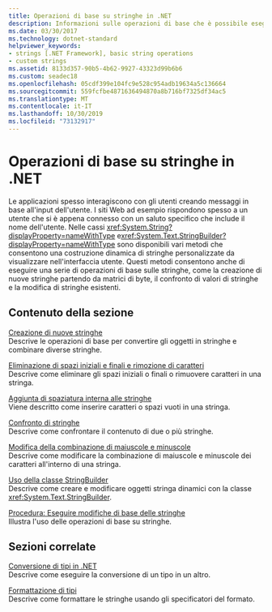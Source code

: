 ```yaml
---
title: Operazioni di base su stringhe in .NET
description: Informazioni sulle operazioni di base che è possibile eseguire sulle stringhe.
ms.date: 03/30/2017
ms.technology: dotnet-standard
helpviewer_keywords:
- strings [.NET Framework], basic string operations
- custom strings
ms.assetid: 8133d357-90b5-4b62-9927-43323d99b6b6
ms.custom: seadec18
ms.openlocfilehash: 05cdf399e104fc9e528c954adb19634a5c136664
ms.sourcegitcommit: 559fcfbe4871636494870a8b716bf7325df34ac5
ms.translationtype: MT
ms.contentlocale: it-IT
ms.lasthandoff: 10/30/2019
ms.locfileid: "73132917"
---
```

# <a name="basic-string-operations-in-net"></a>Operazioni di base su stringhe in .NET
Le applicazioni spesso interagiscono con gli utenti creando messaggi in base all'input dell'utente. I siti Web ad esempio rispondono spesso a un utente che si è appena connesso con un saluto specifico che include il nome dell'utente. Nelle cassi <xref:System.String?displayProperty=nameWithType> e<xref:System.Text.StringBuilder?displayProperty=nameWithType> sono disponibili vari metodi che consentono una costruzione dinamica di stringhe personalizzate da visualizzare nell'interfaccia utente. Questi metodi consentono anche di eseguire una serie di operazioni di base sulle stringhe, come la creazione di nuove stringhe partendo da matrici di byte, il confronto di valori di stringhe e la modifica di stringhe esistenti.  
  
## <a name="in-this-section"></a>Contenuto della sezione  
 [Creazione di nuove stringhe](../../../docs/standard/base-types/creating-new.md)  
 Descrive le operazioni di base per convertire gli oggetti in stringhe e combinare diverse stringhe.  
  
 [Eliminazione di spazi iniziali e finali e rimozione di caratteri](../../../docs/standard/base-types/trimming.md)  
 Descrive come eliminare gli spazi iniziali o finali o rimuovere caratteri in una stringa.  
  
 [Aggiunta di spaziatura interna alle stringhe](../../../docs/standard/base-types/padding.md)  
 Viene descritto come inserire caratteri o spazi vuoti in una stringa.  
  
 [Confronto di stringhe](../../../docs/standard/base-types/comparing.md)  
 Descrive come confrontare il contenuto di due o più stringhe.  
  
 [Modifica della combinazione di maiuscole e minuscole](../../../docs/standard/base-types/changing-case.md)  
 Descrive come modificare la combinazione di maiuscole e minuscole dei caratteri all'interno di una stringa.  
  
 [Uso della classe StringBuilder](../../../docs/standard/base-types/stringbuilder.md)  
 Descrive come creare e modificare oggetti stringa dinamici con la classe <xref:System.Text.StringBuilder>.  
  
 [Procedura: Eseguire modifiche di base delle stringhe](../../../docs/standard/base-types/basic-manipulations.md)  
 Illustra l'uso delle operazioni di base su stringhe.  
  
## <a name="related-sections"></a>Sezioni correlate  
 [Conversione di tipi in .NET](../../../docs/standard/base-types/type-conversion.md)  
 Descrive come eseguire la conversione di un tipo in un altro.  
  
 [Formattazione di tipi](../../../docs/standard/base-types/formatting-types.md)  
 Descrive come formattare le stringhe usando gli specificatori del formato.
